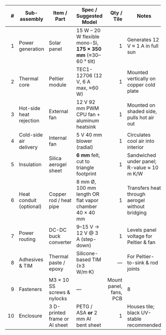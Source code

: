 | **#** | **Sub-assembly**        | **Item / Part**               | **Spec / Suggested Model**                                     |         **Qty / Tile** | **Notes**                                       | **Typical Unit Cost** |          |
| ----: | ----------------------- | ----------------------------- | -------------------------------------------------------------- | ---------------------: | ----------------------------------------------- | --------------------- | -------- |
|     1 | Power generation        | Solar panel                   | 15 W – 20 W flexible mono-Si, **175 × 350 mm** (≈30–60 ° tilt) |                      1 | Generates 12 V ≈ 1 A in full sun                | USD 20–30             |          |
|     2 | Thermal core            | Peltier module                | TEC1-12706 (12 V, 6 A max, ≈60 W)                              |                      1 | Mounted vertically on copper cold plate         | USD 5–8               |          |
|     3 | Hot-side heat rejection | External fan                  | 12 V 92 mm PWM CPU fan + aluminum heatsink                     |                      1 | Mounted on shaded side, pulls hot air out       | USD 6–10              |          |
|     4 | Cold-side air delivery  | Internal fan                  | 5 V 40 mm blower (radial)                                      |                      1 | Circulates cool air into interior               | USD 3–4               |          |
|     5 | Insulation              | Silica aerogel sheet          | **6 mm** felt, cut to triangle footprint                       |                      1 | Sandwiched under panel; R-value ≈ 10 m K/W      | USD 8–12              |          |
|     6 | Heat conduit (optional) | Copper rod / heat pipe        | 8 mm Ø, 100 mm length OR flat vapor chamber 40 × 40 mm         |                      1 | Transfers heat through aerogel without bridging | USD 2–4               |          |
|     7 | Power routing           | DC-DC buck converter          | 9–15 V → 12 V @ 3 A (step-down)                                |                      1 | Levels panel voltage for Peltier & fan          | USD 3–5               |          |
|     8 | Adhesives & TIM         | Thermal paste / epoxy         | Silicone-based TIM (≥3 W/m·K)                                  |                      — | For Peltier-to-sink & rod joints                | USD 1                 |          |
|     9 | Fasteners               | M3 × 10 SS screws & nylocks   | —                                                              | Mount panel, fans, PCB | 8                                               | Bulk                  | USD 0.50 |
|    10 | Enclosure               | 3 D-printed frame or Al sheet | PETG / ASA **or** 2 mm Al bent sheet                           |                      1 | Houses tile; black UV-stable recommended        | USD 4–6               |          |
